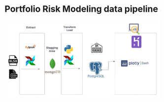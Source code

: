 # Portfolio Risk Modeling data pipeline

![Image]( /enr_risk_modeling/env/images/blx_mdp_etl_pipeline.jpeg "Portolio risk modling data pipeline")